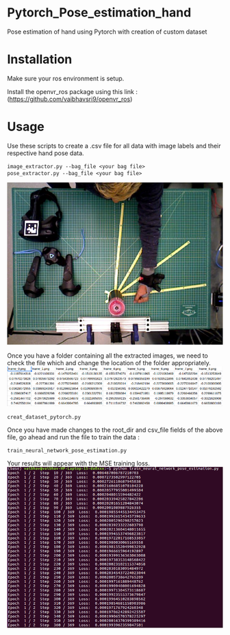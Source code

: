 # Pytorch_Pose_estimation_hand
Pose estimation of hand using Pytorch with creation of custom dataset

# Installation
Make sure your ros environment is setup.

Install the openvr_ros package using this link :(https://github.com/vaibhavsri9/openvr_ros)


# Usage
Use these scripts to create a .csv file for all data with image labels and their respective hand pose data.

```
image_extractor.py --bag_file <your bag file>
pose_extractor.py --bag_file <your bag file>
```
![alt text](https://github.com/vaibhavsri9/Pytorch_Pose_estimation_hand/blob/master/Image/GraspAction.png "Grasp Action Depiction")

Once you have a folder containing all the extracted images, we need to check the file which and change the location of the folder appropriately.
![alt text](https://github.com/vaibhavsri9/Pytorch_Pose_estimation_hand/blob/master/Image/All_poses.png "CSV file Format")
```
creat_dataset_pytorch.py
```

Once you have made changes to the root_dir and csv_file fields of the above file, go ahead and run the file to train the data :

```
train_neural_network_pose_estimation.py
```
Your results will appear with the MSE training loss.
![alt text](https://github.com/vaibhavsri9/Pytorch_Pose_estimation_hand/blob/master/Image/MSELoss.png "MSE Loss")
